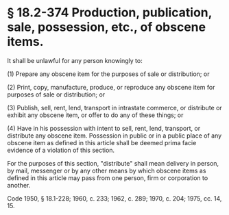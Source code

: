 # § 18.2-374 Production, publication, sale, possession, etc., of obscene items.

<p>It shall be unlawful for any person knowingly to:</p><p>(1) Prepare any obscene item for the purposes of sale or distribution; or</p><p>(2) Print, copy, manufacture, produce, or reproduce any obscene item for purposes of sale or distribution; or</p><p>(3) Publish, sell, rent, lend, transport in intrastate commerce, or distribute or exhibit any obscene item, or offer to do any of these things; or</p><p>(4) Have in his possession with intent to sell, rent, lend, transport, or distribute any obscene item. Possession in public or in a public place of any obscene item as defined in this article shall be deemed prima facie evidence of a violation of this section.</p><p>For the purposes of this section, "distribute" shall mean delivery in person, by mail, messenger or by any other means by which obscene items as defined in this article may pass from one person, firm or corporation to another.</p><p>Code 1950, § 18.1-228; 1960, c. 233; 1962, c. 289; 1970, c. 204; 1975, cc. 14, 15.</p>